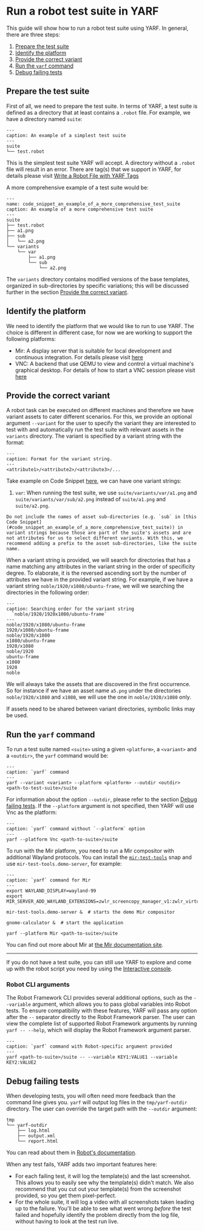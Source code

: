 # Run a robot test suite in YARF

This guide will show how to run a robot test suite using YARF.
In general, there are three steps:

1. [Prepare the test suite](#prepare-the-test-suite)
1. [Identify the platform](#identify-the-platform)
1. [Provide the correct variant](#provide-the-correct-variant)
1. [Run the `yarf` command](#run-the-yarf-command)
1. [Debug failing tests](#debug-failing-tests)

## Prepare the test suite

First of all, we need to prepare the test suite. In terms of YARF, a test suite is defined as a directory that at least contains a `.robot` file. For example, we have a directory named `suite`:

```{code-block} bash
---
caption: An example of a simplest test suite
---
suite
└── test.robot
```

This is the simplest test suite YARF will accept. A directory without a `.robot` file will result in an error. There are tag(s) that we support in YARF, for details please visit [Write a Robot File with YARF Tags](./write-a-robot-file-with-yarf-tags.md)

A more comprehensive example of a test suite would be:

```{code-block} bash
---
name: code_snippet_an_example_of_a_more_comprehensive_test_suite
caption: An example of a more comprehensive test suite
---
suite
├── test.robot
├── a1.png
├── sub
│   └── a2.png
└── variants
    └── var
        ├── a1.png
        └── sub
            └── a2.png
```

The `variants` directory contains modified versions of the base templates, organized in sub-directories by specific variations; this will be discussed further in the section [Provide the correct variant](#provide-the-correct-variant).

## Identify the platform

We need to identify the platform that we would like to run to use YARF. The choice is different in different case, for now we are working to support the following platforms:

- Mir: A display server that is suitable for local development and continuous integration. For details please visit [here](https://canonical-mir.readthedocs-hosted.com/stable/)
- VNC: A backend that use QEMU to view and control a virtual machine's graphical desktop. For details of how to start a VNC session please visit [here](using-the-vnc-backend.md)

## Provide the correct variant

A robot task can be executed on different machines and therefore we have variant assets to cater different scenarios. For this, we provide an optional argument `--variant` for the user to specify the variant they are interested to test with and automatically run the test suite with relevant assets in the `variants` directory. The variant is specified by a variant string with the format:

```{code-block} bash
---
caption: Format for the variant string.
---
<attribute1>/<attribute2>/<attribute3>/...
```

Take example on Code Snippet [here](#code_snippet_an_example_of_a_more_comprehensive_test_suite), we can have one variant strings:

1. `var`: When running the test suite, we use `suite/variants/var/a1.png` and `suite/variants/var/sub/a2.png` instead of `suite/a1.png` and `suite/a2.png`.

```{caution}
Do not include the names of asset sub-directories (e.g. `sub` in [this Code Snippet](#code_snippet_an_example_of_a_more_comprehensive_test_suite)) in variant strings because those are part of the suite's assets and are not attributes for us to select different variants. With this, we recommend adding a prefix to the asset sub-directories, like the suite name.
```

When a variant string is provided, we will search for directories that has a name matching any attributes in the variant string in the order of specificity degree. To elaborate, it is the reversed ascending sort by the number of attributes we have in the provided variant string. For example, if we have a variant string `noble/1920/x1080/ubuntu-frame`, we will we searching the directories in the following order:

```{code-block} text
---
caption: Searching order for the variant string 
  `noble/1920/1920x1080/ubuntu-frame`
---
noble/1920/x1080/ubuntu-frame
1920/x1080/ubuntu-frame
noble/1920/x1080
x1080/ubuntu-frame
1920/x1080
noble/1920
ubuntu-frame
x1080
1920
noble
```

We will always take the assets that are discovered in the first occurrence. So for instance if we have an asset name `a5.png` under the directories `noble/1920/x1080` and `x1080`, we will use the one in `noble/1920/x1080` only.

If assets need to be shared between variant directories, symbolic links may be used.

## Run the `yarf` command

To run a test suite named `<suite>` using a given `<platform>`, a `<variant>` and a `<outdir>`, the `yarf` command would be:

```{code-block} bash
---
caption: `yarf` command
---
yarf --variant <variant> --platform <platform> --outdir <outdir> <path-to-test-suite>/suite
```

For information about the option `--outdir`, please refer to the section [Debug failing tests](#debug-failing-tests).
If the `--platform` argument is not specified, then YARF will use Vnc as the platform:

```{code-block} bash
---
caption: `yarf` command without `--platform` option
---
yarf --platform Vnc <path-to-suite>/suite
```

To run with the Mir platform, you need to run a Mir compositor with additional Wayland protocols. You can install the
[`mir-test-tools`](https://snapcraft.io/mir-test-tools) snap and use `mir-test-tools.demo-server`, for example:

```{code-block} bash
---
caption: `yarf` command for Mir
---
export WAYLAND_DISPLAY=wayland-99
export MIR_SERVER_ADD_WAYLAND_EXTENSIONS=zwlr_screencopy_manager_v1:zwlr_virtual_pointer_manager_v1

mir-test-tools.demo-server &  # starts the demo Mir compositor

gnome-calculator &  # start the application

yarf --platform Mir <path-to-suite>/suite
```

You can find out more about Mir at [the Mir documentation site](https://canonical-mir.readthedocs-hosted.com/stable/tutorial/getting-started-with-mir/).

______________________________________________________________________

If you do not have a test suite, you can still use YARF to explore and come up with the robot script you need by using the [Interactive console](interactive-console.md).

### Robot CLI arguments

The Robot Framework CLI provides several additional options, such as the `--variable` argument, which allows you to pass global variables into Robot tests. To ensure compatibility with these features, YARF will pass any option after the `--` separator directly to the Robot Framework parser. The user can view the complete list of supported Robot Framework arguments by running `yarf -- --help`, which will display the Robot Framework argument parser.

```{code-block} bash
---
caption: `yarf` command with Robot-specific argument provided
---
yarf <path-to-suite>/suite -- --variable KEY1:VALUE1 --variable KEY2:VALUE2
```

## Debug failing tests

When developing tests, you will often need more feedback than the command line gives you. `yarf` will output
log files in the `tmp/yarf-outdir` directory. The user can override the target path with the `--outdir` argument:

```{code-block} bash
tmp
└── yarf-outdir
    ├── log.html
    ├── output.xml
    └── report.html
```

You can read about them in [Robot's documentation](https://robotframework.org/robotframework/latest/RobotFrameworkUserGuide.html#different-output-files).

When any test fails, YARF adds two important features here:

- For each failing test, it will log the template(s) and the last screenshot.
  This allows you to easily see why the template(s) didn't match. We also recommend that you cut out
  your template(s) from the screenshot provided, so you get them pixel-perfect.
- For the whole suite, it will log a video with all screenshots taken leading up to the failure.
  You'll be able to see what went wrong _before_ the test failed and hopefully identify the problem
  directly from the log file, without having to look at the test run live.
